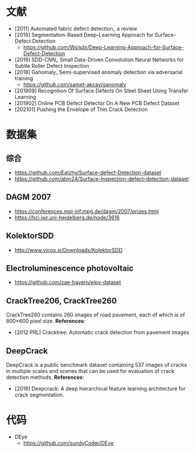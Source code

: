 # 文献
- [2011] Automated fabric defect detection_ a review
- [2019] Segmentation-Based Deep-Learning Approach for Surface-Defect Detection
    - https://github.com/Wslsdx/Deep-Learning-Approach-for-Surface-Defect-Detection
- [2019] SDD-CNN_ Small Data-Driven Convolution Neural Networks for Subtle Roller Defect Inspection
- [2018] Ganomaly_ Semi-supervised anomaly detection via adversarial training
    - https://github.com/samet-akcay/ganomaly
- [201909] Recognition Of Surface Defects On Steel Sheet Using Transfer Learning
- [201902] Online PCB Defect Detector On A New PCB Defect Dataset
- [202101] Pushing the Envelope of Thin Crack Detection


# 数据集

## 综合
- https://github.com/Eatzhy/Surface-defect-Detection-dataset
- https://github.com/abin24/Surface-Inspection-defect-detection-dataset

## DAGM 2007
- https://conferences.mpi-inf.mpg.de/dagm/2007/prizes.html
- https://hci.iwr.uni-heidelberg.de/node/3616

## KolektorSDD
- http://www.vicos.si/Downloads/KolektorSDD

## Electroluminescence photovoltaic 
- https://github.com/zae-bayern/elpv-dataset

## CrackTree206, CrackTree260
CrackTree260 contains 260 images of road pavement, each of which is of 800×600 pixel size.
**References**:
- [2012 PRL] Cracktree: Automatic crack detection from pavement images

## DeepCrack
DeepCrack is a public benchmark dataset containing 537 images of cracks in multiple scales and scenes that can be used for evaluation of crack detection methods.
**References**:
- [2019] Deepcrack: A deep hierarchical feature learning architecture for crack segmentation.


# 代码
- DEye
    - https://github.com/sundyCoder/DEye

